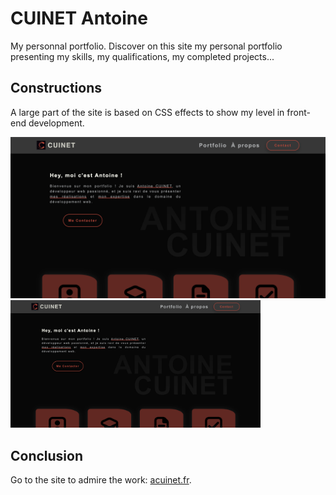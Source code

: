 # CUINET Antoine

My personnal portfolio.
Discover on this site my personal portfolio presenting my skills, my qualifications, my completed projects...

## Constructions

A large part of the site is based on CSS effects to show my level in front-end development.

![image of the main page of the website](./public/assets/pictures/img-article/PORTFOLIO_main.png)
<img src="./public/assets/pictures/img-article/PORTFOLIO_main.png" alt="image of the main page of the website" width="400">

## Conclusion

Go to the site to admire the work: <a href="https://acuinet.fr" target="_blank">acuinet.fr</a>.
